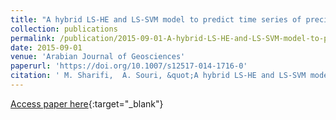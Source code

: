 ```yaml
---
title: "A hybrid LS-HE and LS-SVM model to predict time series of precipitable water vapor derived from GPS measurements"
collection: publications
permalink: /publication/2015-09-01-A-hybrid-LS-HE-and-LS-SVM-model-to-predict-time-series-of-precipitable-water-vapor-derived-from-GPS-measurements
date: 2015-09-01
venue: 'Arabian Journal of Geosciences'
paperurl: 'https://doi.org/10.1007/s12517-014-1716-0'
citation: ' M. Sharifi,  A. Souri, &quot;A hybrid LS-HE and LS-SVM model to predict time series of precipitable water vapor derived from GPS measurements.&quot; Arabian Journal of Geosciences, 2015.'
---
```

[Access paper here](https://doi.org/10.1007/s12517-014-1716-0){:target="_blank"}
